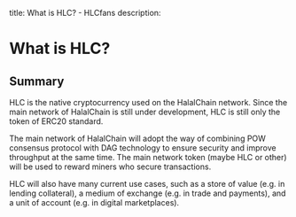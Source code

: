 title: What is HLC? - HLCfans 
description:

# What is HLC?

## Summary

HLC is the native cryptocurrency used on the HalalChain network. Since the main network of HalalChain is still under development, HLC is still only the token of ERC20 standard.

The main network of HalalChain will adopt the way of combining POW consensus protocol with DAG technology to ensure security and improve throughput at the same time. The main network token (maybe HLC or other) will be used to reward miners who secure transactions. 

HLC will also have many current use cases, such as a store of value (e.g. in lending collateral), a medium of exchange (e.g. in trade and payments), and a unit of account (e.g. in digital marketplaces).

